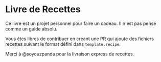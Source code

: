 Livre de Recettes
===

Ce livre est un projet personnel pour faire un cadeau. Il n'est pas pensé comme un guide absolu.  

Vous êtes libres de contribuer en créant une PR qui ajoute des fichiers recettes suivant le format défini dans `template.recipe`. 

Merci à @soyouzpanda pour la livraison express de recettes. 
